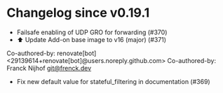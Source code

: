 # Changelog since v0.19.1
- Failsafe enabling of UDP GRO for forwarding (#370) 
- ⬆️ Update Add-on base image to v16 (major) (#371)

Co-authored-by: renovate[bot] <29139614+renovate[bot]@users.noreply.github.com>
Co-authored-by: Franck Nijhof <git@frenck.dev> 
- Fix new default value for stateful_filtering in documentation (#369) 
